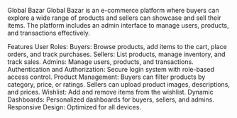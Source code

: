 Global Bazar
Global Bazar is an e-commerce platform where buyers can explore a wide range of products and sellers can showcase and sell their items. The platform includes an admin interface to manage users, products, and transactions effectively.

Features
User Roles:
Buyers: Browse products, add items to the cart, place orders, and track purchases.
Sellers: List products, manage inventory, and track sales.
Admins: Manage users, products, and transactions.
Authentication and Authorization: Secure login system with role-based access control.
Product Management:
Buyers can filter products by category, price, or ratings.
Sellers can upload product images, descriptions, and prices.
Wishlist: Add and remove items from the wishlist.
Dynamic Dashboards: Personalized dashboards for buyers, sellers, and admins.
Responsive Design: Optimized for all devices.
